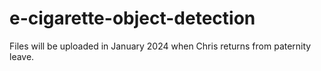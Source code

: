 # e-cigarette-object-detection

Files will be uploaded in January 2024 when Chris returns from paternity leave.
